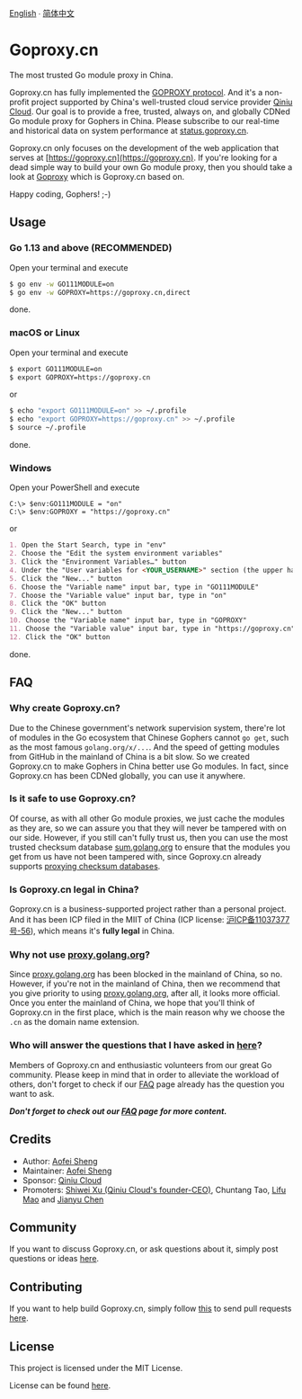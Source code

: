 [English](README.md) ∙ [简体中文](README.zh-CN.md)

# Goproxy.cn

The most trusted Go module proxy in China.

Goproxy.cn has fully implemented the
[GOPROXY protocol](https://golang.org/ref/mod#goproxy-protocol). And it's a
non-profit project supported by China's well-trusted cloud service provider
[Qiniu Cloud](https://www.qiniu.com). Our goal is to provide a free, trusted,
always on, and globally CDNed Go module proxy for Gophers in China. Please
subscribe to our real-time and historical data on system performance at
[status.goproxy.cn](https://status.goproxy.cn).

Goproxy.cn only focuses on the development of the web application that serves at
[https://goproxy.cn](https://goproxy.cn). If you're looking for a dead simple
way to build your own Go module proxy, then you should take a look at
[Goproxy](https://github.com/goproxy/goproxy) which is Goproxy.cn based on.

Happy coding, Gophers! ;-)

## Usage

### Go 1.13 and above (RECOMMENDED)

Open your terminal and execute

```bash
$ go env -w GO111MODULE=on
$ go env -w GOPROXY=https://goproxy.cn,direct
```

done.

### macOS or Linux

Open your terminal and execute

```bash
$ export GO111MODULE=on
$ export GOPROXY=https://goproxy.cn
```

or

```bash
$ echo "export GO111MODULE=on" >> ~/.profile
$ echo "export GOPROXY=https://goproxy.cn" >> ~/.profile
$ source ~/.profile
```

done.

### Windows

Open your PowerShell and execute

```poweshell
C:\> $env:GO111MODULE = "on"
C:\> $env:GOPROXY = "https://goproxy.cn"
```

or

```md
1. Open the Start Search, type in "env"
2. Choose the "Edit the system environment variables"
3. Click the "Environment Variables…" button
4. Under the "User variables for <YOUR_USERNAME>" section (the upper half)
5. Click the "New..." button
6. Choose the "Variable name" input bar, type in "GO111MODULE"
7. Choose the "Variable value" input bar, type in "on"
8. Click the "OK" button
9. Click the "New..." button
10. Choose the "Variable name" input bar, type in "GOPROXY"
11. Choose the "Variable value" input bar, type in "https://goproxy.cn"
12. Click the "OK" button
```

done.

## FAQ

### Why create Goproxy.cn?

Due to the Chinese government's network supervision system, there're lot of
modules in the Go ecosystem that Chinese Gophers cannot `go get`, such as the
most famous `golang.org/x/...`. And the speed of getting modules from GitHub in
the mainland of China is a bit slow. So we created Goproxy.cn to make Gophers
in China better use Go modules. In fact, since Goproxy.cn has been CDNed
globally, you can use it anywhere.

### Is it safe to use Goproxy.cn?

Of course, as with all other Go module proxies, we just cache the modules as
they are, so we can assure you that they will never be tampered with on our
side. However, if you still can't fully trust us, then you can use the most
trusted checksum database [sum.golang.org](https://sum.golang.org) to ensure
that the modules you get from us have not been tampered with, since Goproxy.cn
already supports
[proxying checksum databases](https://golang.org/design/25530-sumdb#proxying-a-checksum-database).

### Is Goproxy.cn legal in China?

Goproxy.cn is a business-supported project rather than a personal project. And
it has been ICP filed in the MIIT of China (ICP license:
[沪ICP备11037377号-56](https://beian.miit.gov.cn)), which means it's **fully
legal** in China.

### Why not use [proxy.golang.org](https://proxy.golang.org)?

Since [proxy.golang.org](https://proxy.golang.org) has been blocked in the
mainland of China, so no. However, if you're not in the mainland of China, then
we recommend that you give priority to using
[proxy.golang.org](https://proxy.golang.org), after all, it looks more official.
Once you enter the mainland of China, we hope that you'll think of Goproxy.cn in
the first place, which is the main reason why we choose the `.cn` as the domain
name extension.

### Who will answer the questions that I have asked in [here](https://github.com/goproxy/goproxy.cn/issues/new?assignees=&labels=&template=new-question.md&title=Question%3A+)?

Members of Goproxy.cn and enthusiastic volunteers from our great Go community.
Please keep in mind that in order to alleviate the workload of others, don't
forget to check if our [FAQ](https://goproxy.cn/faq) page already has the
question you want to ask.

***Don't forget to check out our [FAQ](https://goproxy.cn/faq) page for more
content.***

## Credits

* Author: [Aofei Sheng](https://aofeisheng.com)
* Maintainer: [Aofei Sheng](https://aofeisheng.com)
* Sponsor: [Qiniu Cloud](https://www.qiniu.com)
* Promoters: [Shiwei Xu (Qiniu Cloud's founder-CEO)](https://baike.baidu.com/item/许式伟), Chuntang Tao, [Lifu Mao](https://github.com/forrest-mao) and [Jianyu Chen](https://github.com/eddycjy)

## Community

If you want to discuss Goproxy.cn, or ask questions about it, simply post
questions or ideas [here](https://github.com/goproxy/goproxy.cn/issues).

## Contributing

If you want to help build Goproxy.cn, simply follow
[this](https://github.com/goproxy/goproxy.cn/wiki/Contributing) to send pull
requests [here](https://github.com/goproxy/goproxy.cn/pulls).

## License

This project is licensed under the MIT License.

License can be found [here](LICENSE).
